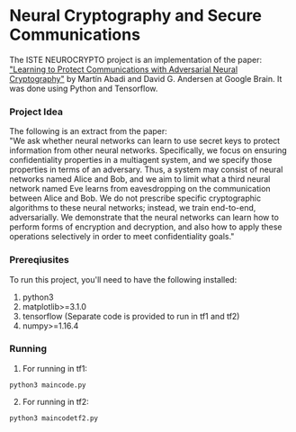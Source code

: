 # Neural Cryptography and Secure Communications

The ISTE NEUROCRYPTO project is an implementation of the paper: <a href="https://arxiv.org/abs/1610.06918">"Learning to Protect Communications with Adversarial Neural Cryptography"</a> by Martín Abadi and David G. Andersen at Google Brain.
It was done using Python and Tensorflow.

### Project Idea
The following is an extract from the paper:<br />
"We ask whether neural networks can learn to use secret keys to protect information from other neural networks. Specifically, we focus on ensuring confidentiality properties in a multiagent system, and we specify those properties in terms of an adversary. Thus, a system may consist of neural networks named Alice and Bob, and we aim to limit what a third neural network named Eve learns from eavesdropping on the communication between Alice and Bob. We do not prescribe specific cryptographic algorithms to these neural networks; instead, we train end-to-end, adversarially. We demonstrate that the neural networks can learn how to perform forms of encryption and decryption, and also how to apply these operations selectively in order to meet confidentiality goals."

### Prereqiusites

To run this project, you'll need to have the following installed:
1. python3
2. matplotlib>=3.1.0
3. tensorflow (Separate code is provided to run in tf1 and tf2)
4. numpy>=1.16.4

### Running
1. For running in tf1:
```
python3 maincode.py
```

2. For running in tf2:
```
python3 maincodetf2.py
```
